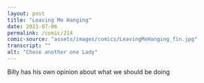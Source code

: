 ```yaml
---
layout: post
title: "Leaving Me Hanging"
date: 2021-07-06
permalink: /comic/214
comic-source: "assets/images/comics/LeavingMeHanging_fin.jpg"
transcript: ""
alt: "Chose another one Lady"
---
```

Billy has his own opinion about what we should be doing

